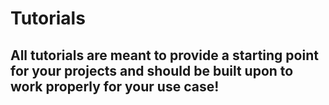 # Tutorials
## All tutorials are meant to provide a starting point for your projects and should be built upon to work properly for your use case!
